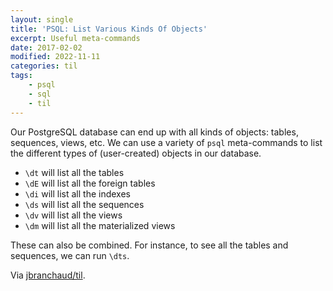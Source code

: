```yaml
---
layout: single
title: 'PSQL: List Various Kinds Of Objects'
excerpt: Useful meta-commands
date: 2017-02-02
modified: 2022-11-11
categories: til
tags:
    - psql
    - sql
    - til
---
```


Our PostgreSQL database can end up with all kinds of objects: tables,
sequences, views, etc. We can use a variety of `psql` meta-commands to list
the different types of (user-created) objects in our database.

-   `\dt` will list all the tables
-   `\dE` will list all the foreign tables
-   `\di` will list all the indexes
-   `\ds` will list all the sequences
-   `\dv` will list all the views
-   `\dm` will list all the materialized views

These can also be combined. For instance, to see all the tables and
sequences, we can run `\dts`.

Via [jbranchaud/til](https://github.com/jbranchaud/til).
